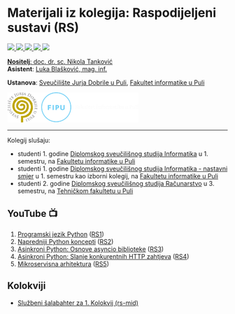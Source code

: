 # Materijali iz kolegija: Raspodijeljeni sustavi (RS)

<p>
  <a href="https://www.python.org/" target="_blank">  <img src="https://img.shields.io/badge/Python-FFD43B?style=for-the-badge&logo=python&logoColor=blue" />
      <a href="https://fastapi.tiangolo.com/" target="_blank">  <img src="https://img.shields.io/badge/fastapi-109989?style=for-the-badge&logo=FASTAPI&logoColor=white" />
  <a href="https://www.docker.com/" target="_blank">  <img src="https://img.shields.io/badge/docker-%230db7ed.svg?style=for-the-badge&logo=docker&logoColor=white" />
  <a href="https://docs.aws.amazon.com/amazondynamodb/latest/developerguide/DynamoDBLocal.DownloadingAndRunning.html" target="_blank">  <img src="https://img.shields.io/badge/Amazon%20DynamoDB-4053D6?style=for-the-badge&logo=Amazon%20DynamoDB&logoColor=white" />
  <a href="https://nginx.org/en/" target="_blank">  <img src="https://img.shields.io/badge/nginx-%23009639.svg?style=for-the-badge&logo=nginx&logoColor=white" />
</p>

**Nositelj**: [doc. dr. sc. Nikola Tanković](https://fipu.unipu.hr/fipu/nikola.tankovic)  
**Asistent**: [Luka Blašković, mag. inf.](https://fipu.unipu.hr/fipu/luka.blaskovic)

**Ustanova**: [Sveučilište Jurja Dobrile u Puli](https://www.unipu.hr/), [Fakultet informatike u Puli](https://fipu.unipu.hr/)

<picture>
  <source media="(prefers-color-scheme: dark)" srcset="https://raw.githubusercontent.com/lukablaskovic/FIPU-WA/refs/heads/main/FIPU_UNIPU_white.png">
  <source media="(prefers-color-scheme: light)" srcset="https://raw.githubusercontent.com/lukablaskovic/FIPU-WA/refs/heads/main/FIPU_UNIPU.png">
  <img alt="Fakultet informatike u Puli (materijali iz kolegija Raspodijeljeni sustavi - Luka Blašković)" 
       src="https://raw.githubusercontent.com/lukablaskovic/FIPU-WA/refs/heads/main/FIPU_UNIPU_white.png" width="300">
</picture>

---

Kolegij slušaju:
- studenti 1. godine [Diplomskog sveučilišnog studija Informatika](https://fipu.unipu.hr/fipu/studijski_programi/diplomski_sveucilisni_studij_informatika) u 1. semestru, na [Fakultetu informatike u Puli](https://fipu.unipu.hr/fipu)
- studenti 1. godine [Diplomskog sveučilišnog studija Informatika - nastavni smjer](https://fipu.unipu.hr/fipu/studijski_programi/diplomski_sveucilisni_studij_informatika_nastavni_smjer) u 1. semestru kao izborni kolegij, na [Fakultetu informatike u Puli](https://fipu.unipu.hr/fipu)
- studenti 2. godine [Diplomskog sveučilišnog studija Računarstvo](https://tfpu.unipu.hr/tfpu/studijski_programi/diplomski/racunarstvo) u 3. semestru, na [Tehničkom fakultetu u Puli](https://tfpu.unipu.hr/tfpu)


## YouTube 📺

1. [Programski jezik Python](https://youtu.be/kXePMgkIHsI) ([RS1](https://github.com/lukablaskovic/FIPU-RS/tree/main/RS1%20-%20Ponavljanje%20Pythona))
2. [Napredniji Python koncepti](https://youtu.be/ql80nc2oGR4) ([RS2](https://github.com/lukablaskovic/FIPU-RS/tree/main/RS2%20-%20Napredniji%20Python%20koncepti))
3. [Asinkroni Python: Osnove asyncio biblioteke](https://youtu.be/f5pmXZnoA0M) ([RS3](https://github.com/lukablaskovic/FIPU-RS/tree/main/RS3%20-%20Asinkroni%20Python%20-%20Osnove%20asyncio%20biblioteke))
4. [Asinkroni Python: Slanje konkurentnih HTTP zahtjeva](https://youtu.be/XdmGpfCJbaE) ([RS4](https://github.com/lukablaskovic/FIPU-RS/tree/main/RS4%20-%20Asinkroni%20Python%20-%20Slanje%20konkurentnih%20HTTP%20zahtjeva))
5. [Mikroservisna arhitektura](https://youtu.be/gA7p9NvNisM) ([RS5](https://github.com/lukablaskovic/FIPU-RS/tree/main/RS5%20-%20Mikroservisna%20arhitektura))

## Kolokviji

- [Službeni šalabahter za 1. Kolokvij (rs-mid)](https://gist.github.com/lukablaskovic/e66d8cdb651a2b54fba842890c92d121)
